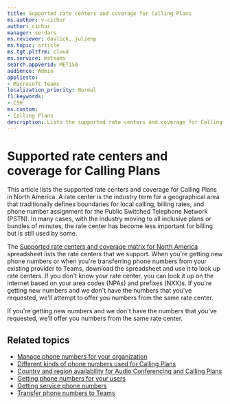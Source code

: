 ```yaml
---
title: Supported rate centers and coverage for Calling Plans
ms.author: v-cichur
author: cichur
manager: serdars
ms.reviewer: davlick, julienp
ms.topic: article
ms.tgt.pltfrm: cloud
ms.service: msteams
search.appverid: MET150
audience: Admin
appliesto:
- Microsoft Teams
localization_priority: Normal
f1.keywords: 
- CSH
ms.custom:
- Calling Plans
description: Lists the supported rate centers and coverage for Calling Plans.
---
```


# Supported rate centers and coverage for Calling Plans

This article lists the supported rate centers and coverage for Calling Plans in North America. A rate center is the industry term for a geographical area that traditionally defines boundaries for local calling, billing rates, and phone number assignment for the Public Switched Telephone Network (PSTN). In many cases, with the industry moving to all inclusive plans or bundles of minutes, the rate center has become less important for billing but is still used by some.

The [Supported rate centers and coverage matrix for North America](https://www.microsoft.com/download/details.aspx?id=102534) spreadsheet lists the rate centers that we support. When you're getting new phone numbers or when you're transferring phone numbers from your existing provider to Teams, download the spreadsheet and use it to look up rate centers. If you don't know your rate center, you can look it up on the internet based on your area codes (NPAs) and prefixes (NXX)s.
If you're getting new numbers and we don't have the numbers that you've requested, we'll attempt to offer you numbers from the same rate center.

If you're getting new numbers and we don't have the numbers that you've requested, we'll offer you numbers from the same rate center.

## Related topics

- [Manage phone numbers for your organization](../manage-phone-numbers-for-your-organization/manage-phone-numbers-for-your-organization.md)
- [Different kinds of phone numbers used for Calling Plans](../different-kinds-of-phone-numbers-used-for-calling-plans.md)
- [Country and region availability for Audio Conferencing and Calling Plans](../country-and-region-availability-for-audio-conferencing-and-calling-plans/country-and-region-availability-for-audio-conferencing-and-calling-plans.md)
- [Getting phone numbers for your users](../getting-phone-numbers-for-your-users.md)
- [Getting service phone numbers](../getting-service-phone-numbers.md)
- [Transfer phone numbers to Teams](transfer-phone-numbers-to-teams.md)
